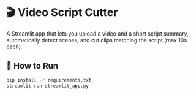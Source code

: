 # 🎬 Video Script Cutter

A Streamlit app that lets you upload a video and a short script summary, automatically detect scenes, and cut clips matching the script (max 10s each).

## 🚀 How to Run

```bash
pip install -r requirements.txt
streamlit run streamlit_app.py
